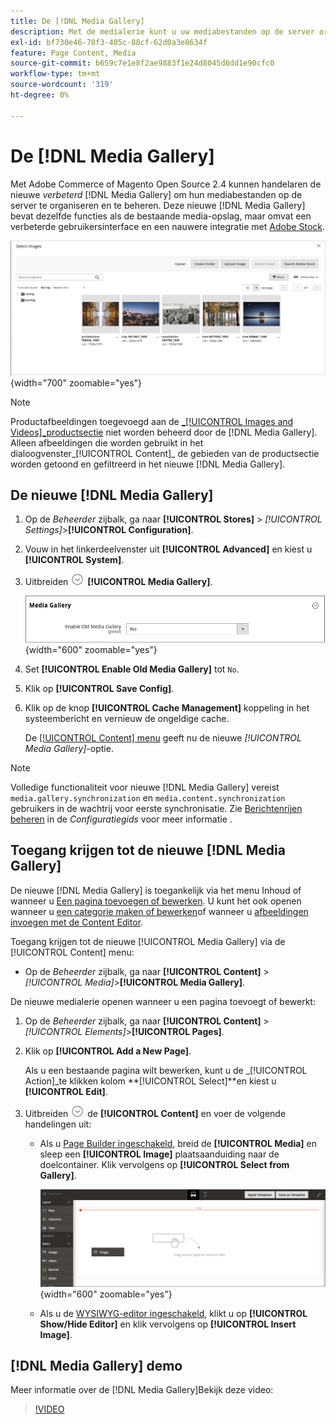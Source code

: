 ```yaml
---
title: De [!DNL Media Gallery]
description: Met de medialerie kunt u uw mediabestanden op de server ordenen en beheren.
exl-id: bf730e46-70f3-405c-88cf-62d0a3e8634f
feature: Page Content, Media
source-git-commit: b659c7e1e8f2ae9883f1e24d8045d6dd1e90cfc0
workflow-type: tm+mt
source-wordcount: '319'
ht-degree: 0%

---
```


# De [!DNL Media Gallery]

Met Adobe Commerce of Magento Open Source 2.4 kunnen handelaren de nieuwe _verbeterd_ [!DNL Media Gallery] om hun mediabestanden op de server te organiseren en te beheren. Deze nieuwe [!DNL Media Gallery] bevat dezelfde functies als de bestaande media-opslag, maar omvat een verbeterde gebruikersinterface en een nauwere integratie met [Adobe Stock][adobe-stock].

![Afbeeldingen die worden weergegeven in het raster Media Gallery](./assets/media-gallery-grid.png){width="700" zoomable="yes"}

>[!NOTE]
>
>Productafbeeldingen toegevoegd aan de [_[!UICONTROL Images and Videos]_productsectie](../catalog/product-image.md#upload-an-image) niet worden beheerd door de [!DNL Media Gallery]. Alleen afbeeldingen die worden gebruikt in het dialoogvenster_[!UICONTROL Content]_ de gebieden van de productsectie worden getoond en gefiltreerd in het nieuwe [!DNL Media Gallery].

## De nieuwe [!DNL Media Gallery]

1. Op de _Beheerder_ zijbalk, ga naar **[!UICONTROL Stores]** > _[!UICONTROL Settings]_>**[!UICONTROL Configuration]**.

1. Vouw in het linkerdeelvenster uit **[!UICONTROL Advanced]** en kiest u **[!UICONTROL System]**.

1. Uitbreiden ![Expansiekiezer](../assets/icon-display-expand.png) **[!UICONTROL Media Gallery]**.

   ![Geavanceerde configuratie - [!DNL Media Gallery]](./assets/system-media-gallery.png){width="600" zoomable="yes"}

1. Set **[!UICONTROL Enable Old Media Gallery]** tot `No`.

1. Klik op **[!UICONTROL Save Config]**.

1. Klik op de knop **[!UICONTROL Cache Management]** koppeling in het systeembericht en vernieuw de ongeldige cache.

   De [[!UICONTROL Content] menu](/help/content-design/content-menu.md) geeft nu de nieuwe _[!UICONTROL Media Gallery]_-optie.

>[!NOTE]
>
>Volledige functionaliteit voor nieuwe [!DNL Media Gallery] vereist `media.gallery.synchronization` en `media.content.synchronization` gebruikers in de wachtrij voor eerste synchronisatie. Zie [Berichtenrijen beheren](https://experienceleague.adobe.com/docs/commerce-operations/configuration-guide/message-queues/manage-message-queues.html) in de _Configuratiegids_ voor meer informatie .

## Toegang krijgen tot de nieuwe [!DNL Media Gallery]

De nieuwe [!DNL Media Gallery] is toegankelijk via het menu Inhoud of wanneer u [Een pagina toevoegen of bewerken](/help/content-design/page-add.md). U kunt het ook openen wanneer u [een categorie maken of bewerken](/help/catalog/category-create.md)of wanneer u [afbeeldingen invoegen met de Content Editor](/help/content-design/editor-insert-image.md).

Toegang krijgen tot de nieuwe [!UICONTROL Media Gallery] via de [!UICONTROL Content] menu:

- Op de _Beheerder_ zijbalk, ga naar **[!UICONTROL Content]** > _[!UICONTROL Media]_>**[!UICONTROL Media Gallery]**.

De nieuwe medialerie openen wanneer u een pagina toevoegt of bewerkt:

1. Op de _Beheerder_ zijbalk, ga naar **[!UICONTROL Content]** > _[!UICONTROL Elements]_>**[!UICONTROL Pages]**.

1. Klik op **[!UICONTROL Add a New Page]**.

   Als u een bestaande pagina wilt bewerken, kunt u de _[!UICONTROL Action]_te klikken kolom **[!UICONTROL Select]**en kiest u **[!UICONTROL Edit]**.

1. Uitbreiden ![Expansiekiezer](../assets/icon-display-expand.png) de **[!UICONTROL Content]** en voer de volgende handelingen uit:

   - Als u [Page Builder ingeschakeld](../page-builder/setup.md), breid de **[!UICONTROL Media]** en sleep een **[!UICONTROL Image]** plaatsaanduiding naar de doelcontainer. Klik vervolgens op **[!UICONTROL Select from Gallery]**.

     ![Afbeelding naar werkgebied slepen](./assets/pb-media-image-drag.png){width="600" zoomable="yes"}

   - Als u de [WYSIWYG-editor ingeschakeld](/help/content-design/editor.md), klikt u op **[!UICONTROL Show/Hide Editor]** en klik vervolgens op **[!UICONTROL Insert Image]**.

## [!DNL Media Gallery] demo

Meer informatie over de [!DNL Media Gallery]Bekijk deze video:

>[!VIDEO](https://video.tv.adobe.com/v/343785?quality=12)

[adobe-stock]: https://stock.adobe.com

